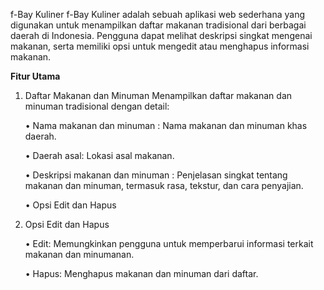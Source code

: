 f-Bay Kuliner
f-Bay Kuliner adalah sebuah aplikasi web sederhana yang digunakan untuk menampilkan daftar makanan tradisional dari berbagai daerah di Indonesia. Pengguna dapat melihat deskripsi singkat mengenai makanan, serta memiliki opsi untuk mengedit atau menghapus informasi makanan.

**Fitur Utama**
1. Daftar Makanan dan Minuman
   Menampilkan daftar makanan dan minuman tradisional dengan detail:

     • Nama makanan dan minuman : Nama makanan dan minuman khas daerah.
  
     • Daerah asal: Lokasi asal makanan.
  
     • Deskripsi makanan dan minuman : Penjelasan singkat tentang makanan dan minuman, termasuk rasa, tekstur, dan cara penyajian.
  
     • Opsi Edit dan Hapus

2. Opsi Edit dan Hapus

     • Edit: Memungkinkan pengguna untuk memperbarui informasi terkait makanan dan minumanan.

     • Hapus: Menghapus makanan dan minuman dari daftar.
